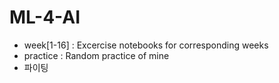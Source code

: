 # ML-4-AI

* week[1-16] : Excercise notebooks for corresponding weeks
* practice : Random practice of mine
* 파이팅
